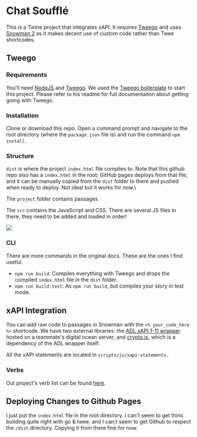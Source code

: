 # Chat Soufflé

This is a Twine project that integrates xAPI. It requires [Tweego](https://github.com/tmedwards/tweego) and uses [Snowman 2](https://videlais.github.io/snowman/#/) as it makes decent use of custom code rather than Twee shortcodes. 

## Tweego

### Requirements

You'll need [NodeJS](docs/installing-node.md) and [Tweego](docs/installing-tweego.md).  We used the [Tweego boilerplate](https://github.com/ChapelR/tweego-setup) to start this project. Please refer to his readme for full documentaiton about getting going with Tweego. 

### Installation

Clone or download this repo.  Open a command prompt and navigate to the root directory (where the `package.json` file is) and run the command `npm install`.

### Structure

`dist` is where the project `index.html` file compiles to. Note that this github repo also has a `index.html` in the root; GitHub pages deploys from that file, and it can be manually copied from the `dist` folder to there and pushed when ready to deploy. Not ideal but it works for now.\

The `project` folder contains passages

The `src` contains the JavaScript and CSS. There are several JS files in there, they need to be added and loaded in order!

![](https://i.imgur.com/TvhBJzl.png)

### CLI

There are more commands in the original docs. These are the ones I find useful. 
* `npm run build`: Compiles everything with Tweego and drops the compiled `index.html` file in the `dist` folder.
* `npm run build:test`: As `npm run build`, but compiles your story in test mode.

## xAPI Integration

You can add raw code to passages in Snowman with the `<% your_code_here %>` shortcode. We have two external libraries: the [ADL xAPI 1-11 wrapper](https://github.com/adlnet/xAPIWrapper) hosted on a teammate's digital ocean server, and [crypto.js](https://github.com/brix/crypto-js), which is a dependency of the ADL wrapper itself. 

All the xAPI statements are located in `scripts/js/xapi-statements.`

### Verbs

Out project's verb list can be found [here](https://docs.google.com/spreadsheets/d/1qf47gYZWVAjUKNVpsd0DShU309cwUStDkfxgojpdWrY/edit?usp=sharing).

## Deploying Changes to Github Pages

I just put the `index.html` file in the root directory. I can't seem to get thins building quite right with go & twee, and I can;t seem to get Github to respect the `/dist` directory. Copying it from there fine for now. 
